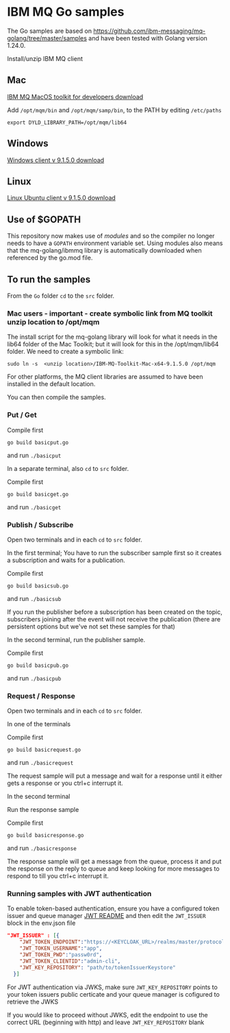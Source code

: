 # IBM MQ Go samples
The Go samples are based on https://github.com/ibm-messaging/mq-golang/tree/master/samples and have been tested with Golang version 1.24.0.

Install/unzip IBM MQ client

## Mac

[IBM MQ MacOS toolkit for developers download](https://public.dhe.ibm.com/ibmdl/export/pub/software/websphere/messaging/mqdev/mactoolkit/)

Add
`/opt/mqm/bin` and
`/opt/mqm/samp/bin`, to the PATH by editing `/etc/paths`

`export DYLD_LIBRARY_PATH=/opt/mqm/lib64`

## Windows

[Windows client v 9.1.5.0 download](https://www-945.ibm.com/support/fixcentral/swg/selectFixes?parent=ibm~WebSphere&product=ibm/WebSphere/WebSphere+MQ&release=9.1.5&platform=Windows+64-bit,+x86&function=fixId&fixids=9.1.5.0-IBM-MQC-Win64+&useReleaseAsTarget=true&includeSupersedes=0)


## Linux

[Linux Ubuntu client v 9.1.5.0 download](https://www-945.ibm.com/support/fixcentral/swg/selectFixes?parent=ibm~WebSphere&product=ibm/WebSphere/WebSphere+MQ&release=9.1.5&platform=Linux+64-bit,x86_64&function=fixId&fixids=9.1.5.0-IBM-MQC-UbuntuLinuxX64+&useReleaseAsTarget=true&includeSupersedes=0)

## Use of $GOPATH

This repository now makes use of *modules* and so the compiler no longer needs to have a `GOPATH` environment variable set. Using modules also means
that the mq-golang/ibmmq library is automatically downloaded when referenced by the go.mod file.

## To run the samples

From the `Go` folder `cd` to the `src` folder.

### Mac users - important - create symbolic link from MQ toolkit unzip location to /opt/mqm

The install script for the mq-golang library will look for what it needs in the lib64 folder of the Mac Toolkit;
but it will look for this in the /opt/mqm/lib64 folder.
We need to create a symbolic link:

`sudo ln -s  <unzip location>/IBM-MQ-Toolkit-Mac-x64-9.1.5.0 /opt/mqm`

For other platforms, the MQ client libraries are assumed to
have been installed in the default location.

You can then compile the samples.

### Put / Get
Compile first

`go build basicput.go`

and run
`./basicput`

In a separate terminal, also `cd` to `src` folder.

Compile first

`go build basicget.go`

and run
`./basicget`

### Publish / Subscribe

Open two terminals and in each `cd` to `src` folder.

In the first terminal;
You have to run the subscriber sample first so it creates a subscription and waits for a publication.

Compile first

`go build basicsub.go`

and run
`./basicsub`

If you run the publisher before a subscription has been created on the topic, subscribers joining after the event will not receive the publication (there are persistent options but we've not set these samples for that)

In the second terminal, run the publisher sample.

Compile first

`go build basicpub.go`

and run
`./basicpub`

### Request / Response

Open two terminals and in each `cd` to `src` folder.

In one of the terminals

Compile first

`go build basicrequest.go`

and run
`./basicrequest`

The request sample will put a message and wait for a response until it either gets a response or you ctrl+c interrupt it.

In the second terminal

Run the response sample

Compile first

`go build basicresponse.go`

and run
`./basicresponse`

The response sample will get a message from the queue, process it and put the response on the reply to queue and keep looking for more messages to respond to till you ctrl+c interrupt it.

### Running samples with JWT authentication

To enable token-based authentication, ensure you have a configured token issuer and queue manager [JWT README](jwt-jwks-docs/README.md) and then edit the `JWT_ISSUER` block in the env.json file

```JSON
"JWT_ISSUER" : [{
    "JWT_TOKEN_ENDPOINT":"https://<KEYCLOAK_URL>/realms/master/protocol/openid-connect/token",
    "JWT_TOKEN_USERNAME":"app",
    "JWT_TOKEN_PWD":"passw0rd",
    "JWT_TOKEN_CLIENTID":"admin-cli",
    "JWT_KEY_REPOSITORY": "path/to/tokenIssuerKeystore"
  }]
```
For JWT authentication via JWKS, make sure `JWT_KEY_REPOSITORY` points to your token issuers public certicate and your queue manager is cofigured to retrieve the JWKS

If you would like to proceed without JWKS, edit the endpoint to use the correct URL (beginning with http) and leave `JWT_KEY_REPOSITORY` blank
